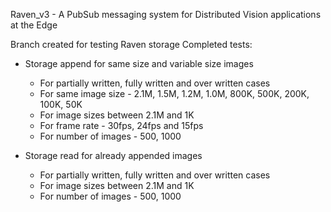 Raven_v3 - A PubSub messaging system for Distributed Vision applications at the Edge

Branch created for testing Raven storage
Completed tests: 
- Storage append for same size and variable size images
	- For partially written, fully written and over written cases
	- For same image size - 2.1M, 1.5M, 1.2M, 1.0M, 800K, 500K, 200K, 100K, 50K 
	- For image sizes between 2.1M and 1K
	- For frame rate - 30fps, 24fps and 15fps
	- For number of images - 500, 1000

- Storage read for already appended images
	- For partially written, fully written and over written cases
	- For image sizes between 2.1M and 1K 
	- For number of images - 500, 1000


